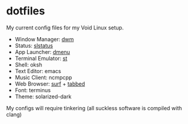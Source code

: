 # dotfiles

My current config files for my Void Linux setup.

- Window Manager: [dwm](https://github.com/slam-bert/dwm)
- Status: [slstatus](https://github.com/slam-bert/slstatus)
- App Launcher: [dmenu](https://github.com/slam-bert/dmenu)
- Terminal Emulator: [st](https://github.com/slam-bert/st)
- Shell: oksh
- Text Editor: emacs
- Music Client: ncmpcpp
- Web Browser: [surf](https://github.com/slam-bert/surf) + [tabbed](https://github.com/slam-bert/tabbed)
- Font: terminus
- Theme: solarized-dark

My configs will require tinkering (all suckless software is compiled with clang)

